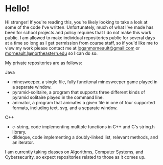 # Hello!

Hi stranger! If you're reading this, you're likely looking to take a look at some of the code I've written. Unfortunately, much of what I've made has been for school projects and policy requires that I do not make this work public. I am allowed to make individual repositories public for several days at a time so long as I get permission from course staff,  so if you'd like me to view my work please contact me at loganmorneault@gmail.com or morneault.l@northeastern.edu so I can do so.


My private repositories are as follows:

Java
- minesweeper, a single file, fully funcitonal minesweeper game played in a separate window.
- pyramid-solitaire, a program that supports three different kinds of pyramid solitaire played in the command line.
- animator, a program that animates a given file in one of four supported formats, including text, svg, and a separate window.

C++
- c-string, code implementing multiple functions in C++ and C's string.h library.
- dlldeque, code implementing a doubly-linked list, relevant methods, and an iterator.

I am currently taking classes on Algorithms, Computer Systems, and Cybersecurity, so expect repositories related to those as it comes up.
